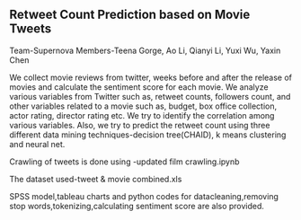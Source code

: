 

## Retweet Count Prediction based on Movie Tweets

Team-Supernova
Members-Teena Gorge, Ao Li, Qianyi Li, Yuxi Wu, Yaxin Chen

We collect movie reviews from twitter, weeks before and after the release of movies and calculate the sentiment score for each movie. We analyze various variables from Twitter such as, retweet counts, followers count, and other variables related to a movie such as, budget, box office collection, actor rating, director rating etc. We try to identify the correlation among various variables. Also, we try to predict the retweet count using three different data mining techniques-decision tree(CHAID), k means clustering and neural net.


Crawling of tweets is done using -updated film crawling.ipynb

The dataset used-tweet & movie combined.xls

SPSS model,tableau charts and python codes for datacleaning,removing stop words,tokenizing,calculating sentiment score are also provided.


